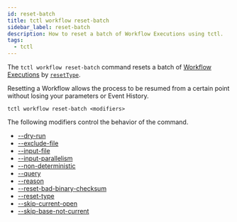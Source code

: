 ```yaml
---
id: reset-batch
title: tctl workflow reset-batch
sidebar_label: reset-batch
description: How to reset a batch of Workflow Executions using tctl.
tags:
  - tctl
---
```


The `tctl workflow reset-batch` command resets a batch of [Workflow Executions](/concepts/what-is-a-workflow-execution) by [`resetType`](#resettype).

Resetting a Workflow allows the process to be resumed from a certain point without losing your parameters or Event History.

`tctl workflow reset-batch <modifiers>`

The following modifiers control the behavior of the command.

- [--dry-run](/tctl/modifiers/dry-run)
- [--exclude-file](/tctl/modifiers/exclude-file)
- [--input-file](/tctl/modifiers/input-file)
- [--input-parallelism](/tctl/modifiers/input-parallelism)
- [--non-deterministic](/tctl/modifiers/non-deterministic)
- [--query](/tctl/modifiers/query)
- [--reason](/tctl/modifiers/reason)
- [--reset-bad-binary-checksum](/tctl/modifiers/rest-bad-binary-checksum)
- [--reset-type](/tctl/modifiers/reset-type)
- [--skip-current-open](/tctl/modifiers/skip-current-open)
- [--skip-base-not-current](/tctl/modifiers/skip-base-not-current)

